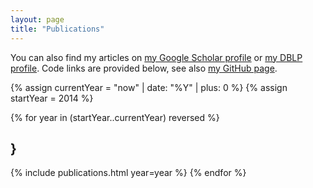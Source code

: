 ```yaml
---
layout: page
title: "Publications"
---
```


You can also find my articles on <a href="{{site.gscholar}}">my Google Scholar profile</a> or <a  href="{{ site.dblp }}"> my DBLP profile</a>. Code links are provided below, see also <a  href="{{ site.github }}">my GitHub page</a>.


{% assign currentYear = "now" | date: "%Y" | plus: 0 %}
{% assign startYear = 2014 %}

{% for year in (startYear..currentYear) reversed %}

## }

  {% include publications.html year=year %}
{% endfor %}
